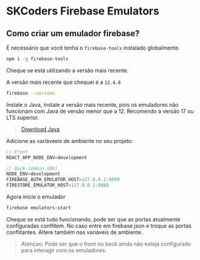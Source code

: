 # SKCoders Firebase Emulators

## Como criar um emulador firebase?
É necessário que você tenha o `firebase-tools` instalado globalmente.

```sh
npm i -g firebase-tools
```

Cheque se está utilizando a versão mais recente.

A versão mais recente que chequei é a `12.4.8`
```sh
firebase --version
```

Instale o Java, instale a versão mais recente, pois os emuladores não funcionam com Java de versão menor que a 12. Recomendo a versão 17 ou LTS superior.

> [Download Java](https://www.oracle.com/java/technologies/downloads)


Adicione as variáveeis de ambiente no seu projeto:
```js
// Front
REACT_APP_NODE_ENV=development

// Back (Admin SDK)
NODE_ENV=development
FIREBASE_AUTH_EMULATOR_HOST=127.0.0.1:9099
FIRESTORE_EMULATOR_HOST=127.0.0.1:8080
```

Agora inicie o emulador
```sh
firebase emulators:start
```
Cheque se está tudo funcionando, pode ser que as portas atualmente configuradas conflitem.
No caso entre em firebase.json e troque as portas conflitantes.
Altere também nas variáveis de ambiente.

> Atençao: Pode ser que o front ou back ainda não esteja configurado para interagir com os emuladores.
